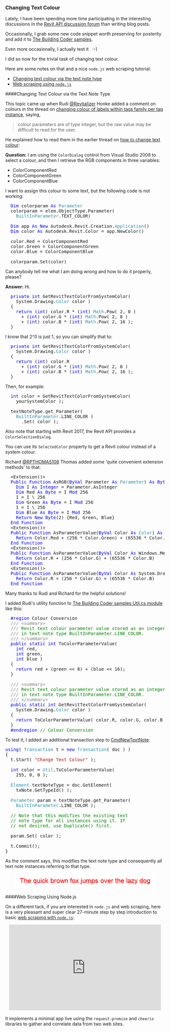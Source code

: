 <head>
<meta http-equiv="Content-Type" content="text/html; charset=utf-8">
<link rel="stylesheet" type="text/css" href="bc.css">
<!--
<script src="run_prettify.js" type="text/javascript"></script>
<script src="https://google-code-prettify.googlecode.com/svn/loader/run_prettify.js" type="text/javascript"></script>
-->
<script src="https://cdn.rawgit.com/google/code-prettify/master/loader/run_prettify.js" type="text/javascript"></script>
</head>

<!---

Changing text colour via the text note type in #RevitAPI @AutodeskRevit #bim #dynamobim @AutodeskForge #ForgeDevCon http://bit.ly/2CR6M2k

Here are some notes on changing text colour and a nice <code>node.js</code> web scraping tutorial
&ndash; Changing text colour via the text note type
&ndash; Web scraping using <code>node.js</code>...

--->

### Changing Text Colour

Lately, I have been spending more time participating in the interesting discussions in
the [Revit API discussion forum](http://forums.autodesk.com/t5/revit-api-forum/bd-p/160) than writing blog posts.

Occasionally, I grab some new code snippet worth preserving for posterity and add it
to [The Building Coder samples](https://github.com/jeremytammik/the_building_coder_samples).

Even more occasionally, I actually test it &nbsp; :-) &nbsp;

I did so now for the trivial task of changing text colour.

Here are some notes on that and a nice `node.js` web scraping tutorial:

- [Changing text colour via the text note type](#2) 
- [Web scraping using `node.js`](#3) 


####<a name="2"></a>Changing Text Colour via the Text Note Type

This topic came up when Rudi [@Revitalizer](https://forums.autodesk.com/t5/user/viewprofilepage/user-id/1103138) Honke
added a comment on colours in the thread 
on [changing colour of labels within tags family per tag instance](https://forums.autodesk.com/t5/revit-api-forum/changing-color-of-labels-within-tags-family-per-tag-instance/m-p/7794532), saying,

> colour parameters are of type integer, but the raw value may be difficult to read for the user.

He explained how to read them in the earlier thread 
on [how to change text colour](https://forums.autodesk.com/t5/revit-api-forum/how-to-change-text-color/td-p/2567672):

**Question:** I am using the `ColorDialog` control from Visual Studio 2008 to select a colour, and then I retrieve the RGB components in three variables:

- ColorComponentRed
- ColorComponentGreen
- ColorComponentBlue

I want to assign this colour to some text, but the following code is not working:

<pre class="code">
  <span style="color:blue;">Dim</span>&nbsp;colorparam&nbsp;<span style="color:blue;">As</span>&nbsp;<span style="color:#2b91af;">Parameter</span>
  colorparam&nbsp;=&nbsp;elem.ObjectType.Parameter(
  &nbsp;&nbsp;<span style="color:#2b91af;">BuiltInParameter</span>.TEXT_COLOR)
   
  <span style="color:blue;">Dim</span>&nbsp;app&nbsp;<span style="color:blue;">As</span>&nbsp;<span style="color:blue;">New</span>&nbsp;Autodesk.Revit.Creation.<span style="color:#2b91af;">Application</span>()
  <span style="color:blue;">Dim</span>&nbsp;color&nbsp;<span style="color:blue;">As</span>&nbsp;Autodesk.Revit.Color&nbsp;=&nbsp;app.NewColor()
   
  color.Red&nbsp;=&nbsp;ColorComponentRed
  color.Green&nbsp;=&nbsp;ColorComponentGreen
  color.Blue&nbsp;=&nbsp;ColorComponentBlue
   
  colorparam.Set(color)
</pre>

Can anybody tell me what I am doing wrong and how to do it properly, please?

**Answer:** Hi.

<pre class="code">
  <span style="color:blue;">private</span>&nbsp;<span style="color:blue;">int</span>&nbsp;GetRevitTextColorFromSystemColor(
  &nbsp;&nbsp;System.Drawing.<span style="color:#2b91af;">Color</span>&nbsp;color&nbsp;)
  {
  &nbsp;&nbsp;<span style="color:blue;">return</span>&nbsp;(<span style="color:blue;">int</span>)&nbsp;color.R&nbsp;*&nbsp;(<span style="color:blue;">int</span>)&nbsp;<span style="color:#2b91af;">Math</span>.Pow(&nbsp;2,&nbsp;0&nbsp;)&nbsp;
  &nbsp;&nbsp;&nbsp;&nbsp;+&nbsp;(<span style="color:blue;">int</span>)&nbsp;color.G&nbsp;*&nbsp;(<span style="color:blue;">int</span>)&nbsp;<span style="color:#2b91af;">Math</span>.Pow(&nbsp;2,&nbsp;8&nbsp;)
  &nbsp;&nbsp;&nbsp;&nbsp;+&nbsp;(<span style="color:blue;">int</span>)&nbsp;color.B&nbsp;*&nbsp;(<span style="color:blue;">int</span>)&nbsp;<span style="color:#2b91af;">Math</span>.Pow(&nbsp;2,&nbsp;16&nbsp;);
  }
</pre>

I know that 2^0 is just 1, so you can simplify that to:

<pre class="code">
  <span style="color:blue;">private</span>&nbsp;<span style="color:blue;">int</span>&nbsp;GetRevitTextColorFromSystemColor(
  &nbsp;&nbsp;System.Drawing.<span style="color:#2b91af;">Color</span>&nbsp;color&nbsp;)
  {
  &nbsp;&nbsp;<span style="color:blue;">return</span>&nbsp;(<span style="color:blue;">int</span>)&nbsp;color.R
  &nbsp;&nbsp;&nbsp;&nbsp;+&nbsp;(<span style="color:blue;">int</span>)&nbsp;color.G&nbsp;*&nbsp;(<span style="color:blue;">int</span>)&nbsp;<span style="color:#2b91af;">Math</span>.Pow(&nbsp;2,&nbsp;8&nbsp;)
  &nbsp;&nbsp;&nbsp;&nbsp;+&nbsp;(<span style="color:blue;">int</span>)&nbsp;color.B&nbsp;*&nbsp;(<span style="color:blue;">int</span>)&nbsp;<span style="color:#2b91af;">Math</span>.Pow(&nbsp;2,&nbsp;16&nbsp;);
  }
</pre>

Then, for example:

<pre class="code">
&nbsp;&nbsp;<span style="color:blue;">int</span>&nbsp;color&nbsp;=&nbsp;GetRevitTextColorFromSystemColor(&nbsp;
&nbsp;&nbsp;&nbsp;&nbsp;yourSystemColor&nbsp;);
 
&nbsp;&nbsp;textNoteType.get_Parameter(&nbsp;
&nbsp;&nbsp;&nbsp;&nbsp;<span style="color:#2b91af;">BuiltInParameter</span>.LINE_COLOR&nbsp;)
&nbsp;&nbsp;&nbsp;&nbsp;&nbsp;&nbsp;.Set(&nbsp;color&nbsp;);
</pre>

Also note that starting with Revit 2017, the Revit API provides a `ColorSelectionDialog`.

You can use its `SelectedColor` property to get a Revit colour instead of a system colour.

Richard [@RPTHOMAS108](https://forums.autodesk.com/t5/user/viewprofilepage/user-id/1035859) Thomas added some 'quite convenient extension methods' to that:

<pre class="code">
  &lt;Extension()&gt;
  <span style="color:blue;">Public</span>&nbsp;<span style="color:blue;">Function</span>&nbsp;AsRGB(<span style="color:blue;">ByVal</span>&nbsp;Parameter&nbsp;<span style="color:blue;">As</span>&nbsp;<span style="color:#2b91af;">Parameter</span>)&nbsp;<span style="color:blue;">As</span>&nbsp;<span style="color:blue;">Byte</span>()
  &nbsp;&nbsp;<span style="color:blue;">Dim</span>&nbsp;I&nbsp;<span style="color:blue;">As</span>&nbsp;<span style="color:blue;">Integer</span>&nbsp;=&nbsp;Parameter.AsInteger
  &nbsp;&nbsp;<span style="color:blue;">Dim</span>&nbsp;Red&nbsp;<span style="color:blue;">As</span>&nbsp;<span style="color:blue;">Byte</span>&nbsp;=&nbsp;I&nbsp;<span style="color:blue;">Mod</span>&nbsp;256
  &nbsp;&nbsp;I&nbsp;=&nbsp;I&nbsp;\&nbsp;256
  &nbsp;&nbsp;<span style="color:blue;">Dim</span>&nbsp;Green&nbsp;<span style="color:blue;">As</span>&nbsp;<span style="color:blue;">Byte</span>&nbsp;=&nbsp;I&nbsp;<span style="color:blue;">Mod</span>&nbsp;256
  &nbsp;&nbsp;I&nbsp;=&nbsp;I&nbsp;\&nbsp;256
  &nbsp;&nbsp;<span style="color:blue;">Dim</span>&nbsp;Blue&nbsp;<span style="color:blue;">As</span>&nbsp;<span style="color:blue;">Byte</span>&nbsp;=&nbsp;I&nbsp;<span style="color:blue;">Mod</span>&nbsp;256
  &nbsp;&nbsp;<span style="color:blue;">Return</span>&nbsp;<span style="color:blue;">New</span>&nbsp;<span style="color:blue;">Byte</span>(2)&nbsp;{Red,&nbsp;Green,&nbsp;Blue}
  <span style="color:blue;">End</span>&nbsp;<span style="color:blue;">Function</span>
  &lt;Extension()&gt;
  <span style="color:blue;">Public</span>&nbsp;<span style="color:blue;">Function</span>&nbsp;AsParameterValue(<span style="color:blue;">ByVal</span>&nbsp;Color&nbsp;<span style="color:blue;">As</span>&nbsp;<span style="color:#2b91af;">Color</span>)&nbsp;<span style="color:blue;">As</span>&nbsp;<span style="color:blue;">Integer</span>
  &nbsp;&nbsp;<span style="color:blue;">Return</span>&nbsp;Color.Red&nbsp;+&nbsp;(256&nbsp;*&nbsp;Color.Green)&nbsp;+&nbsp;(65536&nbsp;*&nbsp;Color.Blue)
  <span style="color:blue;">End</span>&nbsp;<span style="color:blue;">Function</span>
  &lt;Extension()&gt;
  <span style="color:blue;">Public</span>&nbsp;<span style="color:blue;">Function</span>&nbsp;AsParameterValue(<span style="color:blue;">ByVal</span>&nbsp;Color&nbsp;<span style="color:blue;">As</span>&nbsp;Windows.Media.Color)&nbsp;<span style="color:blue;">As</span>&nbsp;<span style="color:blue;">Integer</span>
  &nbsp;&nbsp;<span style="color:blue;">Return</span>&nbsp;Color.R&nbsp;+&nbsp;(256&nbsp;*&nbsp;Color.G)&nbsp;+&nbsp;(65536&nbsp;*&nbsp;Color.B)
  <span style="color:blue;">End</span>&nbsp;<span style="color:blue;">Function</span>
  &lt;Extension()&gt;
  <span style="color:blue;">Public</span>&nbsp;<span style="color:blue;">Function</span>&nbsp;AsParameterValue(<span style="color:blue;">ByVal</span>&nbsp;Color&nbsp;<span style="color:blue;">As</span>&nbsp;System.Drawing.Color)&nbsp;<span style="color:blue;">As</span>&nbsp;<span style="color:blue;">Integer</span>
  &nbsp;&nbsp;<span style="color:blue;">Return</span>&nbsp;Color.R&nbsp;+&nbsp;(256&nbsp;*&nbsp;Color.G)&nbsp;+&nbsp;(65536&nbsp;*&nbsp;Color.B)
  <span style="color:blue;">End</span>&nbsp;<span style="color:blue;">Function</span>
</pre>

Many thanks to Rudi and Richard for the helpful solutions!

I added Rudi's utility function
to [The Building Coder samples Util.cs module](https://github.com/jeremytammik/the_building_coder_samples/blob/master/BuildingCoder/BuildingCoder/Util.cs#L455-L488) like
this:

<pre class="code">
&nbsp;&nbsp;<span style="color:blue;">#region</span>&nbsp;Colour&nbsp;Conversion
&nbsp;&nbsp;<span style="color:gray;">///</span><span style="color:green;">&nbsp;</span><span style="color:gray;">&lt;</span><span style="color:gray;">summary</span><span style="color:gray;">&gt;</span>
&nbsp;&nbsp;<span style="color:gray;">///</span><span style="color:green;">&nbsp;Revit&nbsp;text&nbsp;colour&nbsp;parameter&nbsp;value&nbsp;stored&nbsp;as&nbsp;an&nbsp;integer&nbsp;</span>
&nbsp;&nbsp;<span style="color:gray;">///</span><span style="color:green;">&nbsp;in&nbsp;text&nbsp;note&nbsp;type&nbsp;BuiltInParameter.LINE_COLOR.</span>
&nbsp;&nbsp;<span style="color:gray;">///</span><span style="color:green;">&nbsp;</span><span style="color:gray;">&lt;/</span><span style="color:gray;">summary</span><span style="color:gray;">&gt;</span>
&nbsp;&nbsp;<span style="color:blue;">public</span>&nbsp;<span style="color:blue;">static</span>&nbsp;<span style="color:blue;">int</span>&nbsp;ToColorParameterValue(&nbsp;
&nbsp;&nbsp;&nbsp;&nbsp;<span style="color:blue;">int</span>&nbsp;red,&nbsp;
&nbsp;&nbsp;&nbsp;&nbsp;<span style="color:blue;">int</span>&nbsp;green,&nbsp;
&nbsp;&nbsp;&nbsp;&nbsp;<span style="color:blue;">int</span>&nbsp;blue&nbsp;)
&nbsp;&nbsp;{
&nbsp;&nbsp;&nbsp;&nbsp;<span style="color:blue;">return</span>&nbsp;red&nbsp;+&nbsp;(green&nbsp;&lt;&lt;&nbsp;8)&nbsp;+&nbsp;(blue&nbsp;&lt;&lt;&nbsp;16);
&nbsp;&nbsp;}
 
&nbsp;&nbsp;<span style="color:gray;">///</span><span style="color:green;">&nbsp;</span><span style="color:gray;">&lt;</span><span style="color:gray;">summary</span><span style="color:gray;">&gt;</span>
&nbsp;&nbsp;<span style="color:gray;">///</span><span style="color:green;">&nbsp;Revit&nbsp;text&nbsp;colour&nbsp;parameter&nbsp;value&nbsp;stored&nbsp;as&nbsp;an&nbsp;integer&nbsp;</span>
&nbsp;&nbsp;<span style="color:gray;">///</span><span style="color:green;">&nbsp;in&nbsp;text&nbsp;note&nbsp;type&nbsp;BuiltInParameter.LINE_COLOR.</span>
&nbsp;&nbsp;<span style="color:gray;">///</span><span style="color:green;">&nbsp;</span><span style="color:gray;">&lt;/</span><span style="color:gray;">summary</span><span style="color:gray;">&gt;</span>
&nbsp;&nbsp;<span style="color:blue;">public</span>&nbsp;<span style="color:blue;">static</span>&nbsp;<span style="color:blue;">int</span>&nbsp;GetRevitTextColorFromSystemColor(&nbsp;
&nbsp;&nbsp;&nbsp;&nbsp;System.Drawing.<span style="color:#2b91af;">Color</span>&nbsp;color&nbsp;)
&nbsp;&nbsp;{
&nbsp;&nbsp;&nbsp;&nbsp;<span style="color:blue;">return</span>&nbsp;ToColorParameterValue(&nbsp;color.R,&nbsp;color.G,&nbsp;color.B&nbsp;);
&nbsp;&nbsp;}
&nbsp;&nbsp;<span style="color:blue;">#endregion</span>&nbsp;<span style="color:green;">//&nbsp;Colour&nbsp;Conversion</span></pre>
</pre>

To test it, I added an additional transaction step
to [CmdNewTextNote](https://github.com/jeremytammik/the_building_coder_samples/blob/master/BuildingCoder/BuildingCoder/CmdNewTextNote.cs#L196-L216):

<pre class="code">
<span style="color:blue;">using</span>(&nbsp;<span style="color:#2b91af;">Transaction</span>&nbsp;t&nbsp;=&nbsp;<span style="color:blue;">new</span>&nbsp;<span style="color:#2b91af;">Transaction</span>(&nbsp;doc&nbsp;)&nbsp;)
{
&nbsp;&nbsp;t.Start(&nbsp;<span style="color:#a31515;">&quot;Change&nbsp;Text&nbsp;Colour&quot;</span>&nbsp;);
 
&nbsp;&nbsp;<span style="color:blue;">int</span>&nbsp;color&nbsp;=&nbsp;<span style="color:#2b91af;">Util</span>.ToColorParameterValue(&nbsp;
&nbsp;&nbsp;&nbsp;&nbsp;255,&nbsp;0,&nbsp;0&nbsp;);
 
&nbsp;&nbsp;<span style="color:#2b91af;">Element</span>&nbsp;textNoteType&nbsp;=&nbsp;doc.GetElement(&nbsp;
&nbsp;&nbsp;&nbsp;&nbsp;txNote.GetTypeId()&nbsp;);
 
&nbsp;&nbsp;<span style="color:#2b91af;">Parameter</span>&nbsp;param&nbsp;=&nbsp;textNoteType.get_Parameter(
&nbsp;&nbsp;&nbsp;&nbsp;<span style="color:#2b91af;">BuiltInParameter</span>.LINE_COLOR&nbsp;);
 
&nbsp;&nbsp;<span style="color:green;">//&nbsp;Note&nbsp;that&nbsp;this&nbsp;modifies&nbsp;the&nbsp;existing&nbsp;text&nbsp;</span>
&nbsp;&nbsp;<span style="color:green;">//&nbsp;note&nbsp;type&nbsp;for&nbsp;all&nbsp;instances&nbsp;using&nbsp;it.&nbsp;If</span>
&nbsp;&nbsp;<span style="color:green;">//&nbsp;not&nbsp;desired,&nbsp;use&nbsp;Duplicate()&nbsp;first.</span>
 
&nbsp;&nbsp;param.Set(&nbsp;color&nbsp;);
 
&nbsp;&nbsp;t.Commit();
}
</pre>

As the comment says, this modifies the text note type and consequently all text note instances referring to that type.

<center>
<img src="img/text_note_color.png" alt="Text note colour" width="443"/>
</center>


####<a name="3"></a>Web Scraping Using Node.js

On a different tack, if you are interested in `node.js` and web scraping, here is a very pleasant and super clear 27-minute step by step introduction to basic [web scraping with `node.js`](https://www.youtube.com/watch?v=eUYMiztBEdY):

<center>
<iframe width="480" height="270" src="https://www.youtube.com/embed/eUYMiztBEdY" frameborder="0" allow="autoplay; encrypted-media" allowfullscreen></iframe>
</center>

It implements a minimal app live using the `request-promise` and `cheerio` libraries to gather and correlate data from two web sites.

